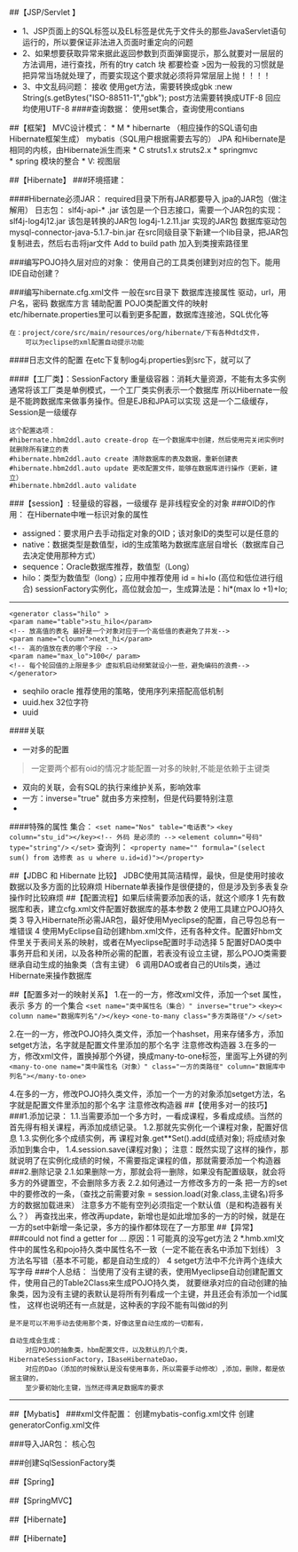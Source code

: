 ##【JSP/Servlet 】
*	1、JSP页面上的SQL标签以及EL标签是优先于文件头的那些JavaServlet语句运行的，所以要保证非法进入页面时重定向的问题
*	2、如果想要获取异常来据此返回参数到页面弹窗提示，那么就要对一层层的方法调用，进行查找，所有的try catch 块 都要检查
		>因为一般我的习惯就是把异常当场就处理了，而要实现这个要求就必须将异常层层上抛！！！！
*	3、中文乱码问题：
		接收
			使用get方法，需要转换成gbk :new String(s.getBytes("ISO-88511-1","gbk");
			post方法需要转换成UTF-8
		回应 均使用UTF-8
####查询数据：
使用set集合，查询使用contians








##【框架】
MVC设计模式：
	* M
		* hibernarte （相应操作的SQL语句由Hibernate框架生成）
		mybatis（SQL用户根据需要去写的）
		JPA 和Hibernate是相同的内核，由Hibernate派生而来
	* C
		struts1.x
		struts2.x
		* springmvc  
		* spring  模块的整合
	* V:
		视图层
	
##【Hibernate】
###环境搭建：

####Hibernate必须JAR：
		required目录下所有JAR都要导入
		jpa的JAR包（做注解用）
		日志包：
			slf4j-api-* .jar	该包是一个日志接口，需要一个JAR包的实现：
			slf4j-log4j12.jar	该包是转换的JAR包
			log4j-1.2.11.jar	实现的JAR包
		数据库驱动包  mysql-connector-java-5.1.7-bin.jar
	在src同级目录下新建一个lib目录，把JAR包复制进去，然后右击将jar文件  Add to build path 加入到类搜索路径里

###编写POJO持久层对应的对象：
	使用自己的工具类创建到对应的包下。能用IDE自动创建？

###编写hibernate.cfg.xml文件 一般在src目录下
	数据库连接属性 驱动，url，用户名，密码
	数据库方言 
	辅助配置
	POJO类配置文件的映射
	etc/hibernate.properties里可以看到更多配置，数据库连接池，SQL优化等

	在：project/core/src/main/resources/org/hibernate/下有各种dtd文件，
		可以为eclipse的xml配置自动提示功能
####日志文件的配置
	在etc下复制log4j.properties到src下，就可以了

####【工厂类】：SessionFactory
	重量级容器：消耗大量资源，不能有太多实例
	通常将该工厂类是单例模式，一个工厂类实例表示一个数据库
	所以Hibernate一般是不能跨数据库来做事务操作。但是EJB和JPA可以实现
	这是一个二级缓存，Session是一级缓存

	这个配置选项：
	#hibernate.hbm2ddl.auto create-drop 在一个数据库中创建，然后使用完关闭实例时就删除所有建立的表
	#hibernate.hbm2ddl.auto create 清除数据库的表及数据，重新创建表
	#hibernate.hbm2ddl.auto update 更改配置文件，能够在数据库进行操作（更新，建立）
	#hibernate.hbm2ddl.auto validate

###【session】:
	轻量级的容器，一级缓存
	是非线程安全的对象
###OID的作用：
	 在Hibernate中唯一标识对象的属性
* assigned：要求用户去手动指定对象的OID；该对象ID的类型可以是任意的
* native：数据类型是数值型，id的生成策略为数据库底层自增长（数据库自己去决定使用那种方式）
* sequence：Oracle数据库推荐，数值型（Long）
* hilo：类型为数值型（long）；应用中推荐使用
	id = hi+lo (高位和低位进行组合)
	sessionFactory实例化，高位就会加一，生成算法是：hi*(max lo +1)+lo;
---
    <generator class="hilo" >
	<param name="table">stu_hilo</param>
	<!-- 放高值的表名 最好是一个对象对应于一个高低值的表避免了并发-->
	<param name="cloumn">next_hi</param>
	<!-- 高的值放在表的哪个字段 -->
	<param name="max_lo">100</ param>
	<!-- 每个轮回值的上限是多少 虚拟机启动频繁就设小一些，避免编码的浪费-->
	</generator>

* seqhilo oracle 推荐使用的策略，使用序列来搭配高低机制
* uuid.hex 32位字符
* uuid


####关联

* 一对多的配置
>一定要两个都有oid的情况才能配置一对多的映射,不能是依赖于主键类
>

* 双向的关联，会有SQL的执行来维护关系，影响效率
* 一方：inverse="true" 就由多方来控制，但是代码要特别注意
* 




####特殊的属性
集合：
`<set name="Nos" table="电话表">`
	`<key column="stu_id"></key><!-- 外码 是必须的 -->`
	`<element column="号码" type="string"/>`
`</set>`
查询列：
`<property name="" formula="(select sum() from 选修表 as u where u.id=id)"></property>`

##【JDBC 和 Hibernate 比较】
JDBC使用其简洁精悍，最快，但是使用时接收数据以及多方面的比较麻烦
Hibernate单表操作是很便捷的，但是涉及到多表复杂操作时比较麻烦
##【配置流程】如果后续需要添加表的话，就这个顺序
  1  先有数据库和表，建立cfg.xml文件配置好数据库的基本参数
  2  使用工具建立POJO持久类
  3  导入Hibernate所必需JAR包，最好使用Myeclipse的配置，自己导包总有一堆错误
  4  使用MyEclipse自动创建hbm.xml文件，还有各种文件。配置好hbm文件里关于表间关系的映射，或者在Myeclipse配置时手动选择
  5  配置好DAO类中事务开启和关闭，以及各种所必需的配置，若表没有设立主键，那么POJO类需要继承自动生成的抽象类（含有主键）
  6  调用DAO或者自己的Utils类，通过Hibernate来操作数据库

##【配置多对一的映射关系】
1.在一的一方，修改xml文件，添加一个set 属性，表示 多方 的一个集合
`<set name="类中属性名（集合）" inverse="true">`
	`<key>< column name="数据库列名"/></key>`
	`<one-to-many class="多方类路径"/>`
`</set>`

2.在一的一方，修改POJO持久类文件，添加一个hashset，用来存储多方，添加setget方法，名字就是配置文件里添加的那个名字 注意修改构造器
3.在多的一方，修改xml文件，置换掉那个外键，换成many-to-one标签，里面写上外键的列
`<many-to-one name="类中属性名（对象）" class="一方的类路径" column="数据库中列名"></many-to-one>`

4.在多的一方，修改POJO持久类文件，添加一个一方的对象添加setget方法，名字就是配置文件里添加的那个名字  注意修改构造器
##【使用多对一的技巧】
###1.添加记录：
	1.1.当需要添加一个多方时，一看成课程，多看成成绩。当然的首先得有相关课程，再添加成绩记录。
	1.2.那就先实例化一个课程对象，配置好信息
	1.3.实例化多个成绩实例，再 课程对象.get**Set().add(成绩对象); 将成绩对象添加到集合中，
	1.4.session.save(课程对象)；
注意：既然实现了这样的操作，那就说明了在实例化成绩的时候，不需要指定课程的值，那就需要添加一个构造器
###2.删除记录
	2.1.如果删除一方，那就会将一删除，如果没有配置级联，就会将多方的外键置空，不会删除多方表
	2.2.如何通过一方修改多方的一条
			把一方的set中的要修改的一条，（查找之前需要对象 = session.load(对象.class,主键名)将多方的数据加载进来）
			注意多方不能有空列必须指定一个默认值（是和构造器有关么？）
			再查找出来，修改再update，新增也是如此增加多的一方的时候，就是在一方的set中新增一条记录，多方的操作都体现在了一方那里
##【异常】
###could not find a getter for ...
	原因：1 可能真的没写get方法
		2 *.hmb.xml文件中的属性名和pojo持久类中属性名不一致（一定不能在表名中添加下划线）
		3 方法名写错（基本不可能，都是自动生成的）
		4 setget方法中不允许两个连续大写字母
###个人总结：
	当使用了没有主键的表，使用Myeclipse自动创建配置文件，使用自己的Table2Class来生成POJO持久类，
	就要继承对应的自动创建的抽象类，因为没有主键的表默认是将所有列看成一个主键，并且还会有添加一个id属性，
	这样也说明还有一点就是，这种表的字段不能有叫做id的列

	是不是可以不用手动去使用那个类，好像这里自动生成的一切都有，

	自动生成会生成：
		对应POJO的抽象类，hbm配置文件，以及默认的几个类，HibernateSessionFactory，IBaseHibernateDao，
		对应的Dao（添加的时候默认是没有使用事务，所以需要手动修改）,添加，删除，都是依据主键的，
		至少要初始化主键，当然还得满足数据库的要求
****************************************************************************************************************************************************************
##【Mybatis】
###xml文件配置：
	创建mybatis-config.xml文件
	创建generatorConfig.xml文件

###导入JAR包：
	核心包

###创建SqlSessionFactory类


##【Spring】


##【SpringMVC】


##【Hibernate】

##【Hibernate】

